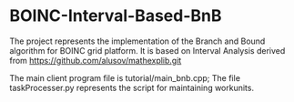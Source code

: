 # BOINC-Interval-Based-BnB

The project represents the implementation of the Branch and Bound algorithm for BOINC grid platform.
It is based on Interval Analysis derived from https://github.com/alusov/mathexplib.git

The main client program file is tutorial/main_bnb.cpp;
The file taskProcesser.py represents the script for maintaining workunits.
